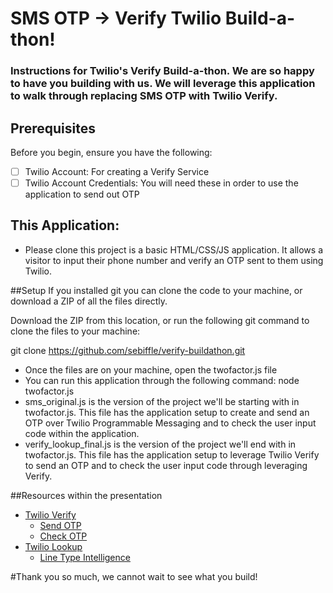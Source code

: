 # SMS OTP -> Verify Twilio Build-a-thon!

### Instructions for Twilio's Verify Build-a-thon. We are so happy to have you building with us. We will leverage this application to walk through replacing SMS OTP with Twilio Verify.

## Prerequisites
Before you begin, ensure you have the following:
- [ ] Twilio Account: For creating a Verify Service
- [ ] Twilio Account Credentials: You will need these in order to use the application to send out OTP  

## This Application:
- Please clone this project is a basic HTML/CSS/JS application. It allows a visitor to input their phone number and verify an OTP sent to them using Twilio.

##Setup
If you installed git you can clone the code to your machine, or download a ZIP of all the files directly.

Download the ZIP from this location, or run the following git command to clone the files to your machine:

git clone https://github.com/sebiffle/verify-buildathon.git

- Once the files are on your machine, open the twofactor.js file
- You can run this application through the following command: node twofactor.js
- sms_original.js is the version of the project we'll be starting with in twofactor.js. This file has the application setup to create and send an OTP over Twilio Programmable Messaging and to check the user input code within the application.
- verify_lookup_final.js is the version of the project we'll end with in twofactor.js. This file has the application setup to leverage Twilio Verify to send an OTP and to check the user input code through leveraging Verify.

##Resources within the presentation
- [Twilio Verify](https://www.twilio.com/docs/verify/api)
  - [Send OTP](https://www.twilio.com/docs/verify/api/verification#start-new-verification)
  - [Check OTP](https://www.twilio.com/docs/verify/api/verification-check)
- [Twilio Lookup](https://www.twilio.com/docs/lookup)
  - [Line Type Intelligence](https://www.twilio.com/docs/lookup/v2-api/line-type-intelligence)


#Thank you so much, we cannot wait to see what you build!
